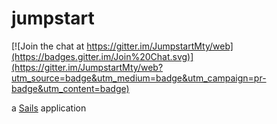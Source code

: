 # jumpstart

[![Join the chat at https://gitter.im/JumpstartMty/web](https://badges.gitter.im/Join%20Chat.svg)](https://gitter.im/JumpstartMty/web?utm_source=badge&utm_medium=badge&utm_campaign=pr-badge&utm_content=badge)

a [Sails](http://sailsjs.org) application
